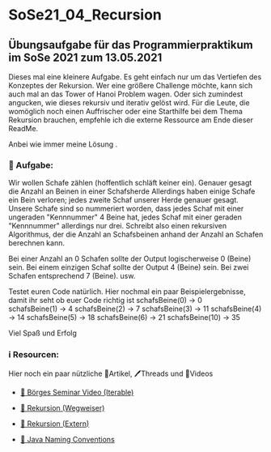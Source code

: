 # SoSe21_04_Recursion

## Übungsaufgabe für das Programmierpraktikum im SoSe 2021 zum 13.05.2021

Dieses mal eine kleinere Aufgabe. Es geht einfach nur um das Vertiefen des Konzeptes der Rekursion. Wer eine größere Challenge möchte, kann sich auch mal an das Tower of Hanoi Problem wagen. Oder sich zumindest angucken, wie dieses rekursiv und iterativ gelöst wird. Für die Leute, die womöglich noch einen Auffrischer oder eine Starthilfe bei dem Thema Rekursion brauchen, empfehle ich die externe Ressource am Ende dieser ReadMe.

Anbei wie immer meine Lösung .

### 📝 Aufgabe:

Wir wollen Schafe zählen (hoffentlich schläft keiner ein). Genauer gesagt die Anzahl an Beinen in einer Schafsherde Allerdings haben einige Schafe ein Bein verloren; jedes zweite Schaf unserer Herde genauer gesagt. Unsere Schafe sind so nummeriert worden, dass jedes Schaf mit einer ungeraden "Kennnummer" 4 Beine hat, jedes Schaf mit einer geraden "Kennnummer" allerdings nur drei. Schreibt also einen rekursiven Algorithmus, der die Anzahl an Schafsbeinen anhand der Anzahl an Schafen berechnen kann.

Bei einer Anzahl an 0 Schafen sollte der Output logischerweise 0 (Beine) sein.
Bei einem einzigen Schaf sollte der Output 4 (Beine) sein.
Bei zwei Schafen entsprechend 7 (Beine).
usw.

Testet euren Code natürlich. Hier nochmal ein paar Beispielergebnisse, damit ihr seht ob euer Code richtig ist
schafsBeine(0) → 0	
schafsBeine(1) → 4
schafsBeine(2) → 7
schafsBeine(3) → 11
schafsBeine(4) → 14	
schafsBeine(5) → 18
schafsBeine(6) → 21
schafsBeine(10) → 35

Viel Spaß und Erfolg
    
### ℹ️ Resourcen:
Hier noch ein paar nützliche 📃Artikel, 🖊️Threads und 🎥Videos

- [🎥 Börges Seminar Video (Iterable)](https://www.ilias.uni-koeln.de/ilias/ilias.php?ref_id=3957251&eid=fd0c3ca3-0bbb-4fbe-8448-2df6357419f3&cmd=streamVideo&cmdClass=xoctplayergui&cmdNode=x2:p7:18a:18l&baseClass=ilrepositorygui)

- [📃 Rekursion (Wegweiser)](https://dh-cologne.github.io/java-wegweiser/articles/Rekursion.html)
- [📃 Rekursion (Extern)](http://ais.informatik.uni-freiburg.de/teaching/ss09/info_MST/material/mst_08_recursion.pdf)

- [📃 Java Naming Conventions](https://github.com/DH-Cologne/java-wegweiser/blob/master/articles/Naming-Conventions.md)
